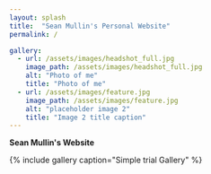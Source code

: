 ```yaml
---
layout: splash
title:  "Sean Mullin's Personal Website"
permalink: /

gallery:
  - url: /assets/images/headshot_full.jpg
    image_path: /assets/images/headshot_full.jpg
    alt: "Photo of me"
    title: "Photo of me"
  - url: /assets/images/feature.jpg
    image_path: /assets/images/feature.jpg
    alt: "placeholder image 2"
    title: "Image 2 title caption"
---
```




**Sean Mullin's Website**

{% include gallery caption="Simple trial Gallery" %}




